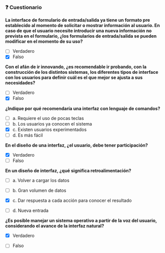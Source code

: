 ### ❓ Cuestionario

**La interface de formulario de entrada/salida ya tiene un formato pre establecido al momento de solicitar o mostrar información al usuario. En caso de que el usuario necesite introducir una nueva información no prevista en el formulario, ¿los formularios de entrada/salida se pueden modificar en el momento de su uso?**

- [ ] Verdadero
- [x] Falso

**Con el afán de ir innovando, ¿es recomendable ir probando, con la construcción de los distintos sistemas, los diferentes tipos de interface con los usuarios para definir cuál es el que mejor se ajusta a sus necesidades?**

- [ ] Verdadero
- [x] Falso

**¿Indique por qué recomendaría una interfaz con lenguaje de comandos?**

- [ ] a. Requiere el uso de pocas teclas
- [ ] b. Los usuarios ya conocen el sistema
- [x] c. Existen usuarios experimentados
- [ ] d. Es más fácil

**En el diseño de una interfaz, ¿el usuario, debe tener participación?**

- [x] Verdadero
- [ ] Falso

**En un diseño de interfaz, ¿qué significa retroalimentación?**

- [ ] a. Volver a cargar los datos
- [ ] b. Gran volumen de datos
- [x] c. Dar respuesta a cada acción para conocer el resultado
- [ ] d. Nueva entrada


**¿Es posible manejar un sistema operativo a partir de la voz del usuario, considerando el avance de la interfaz natural?**

- [x] Verdadero
- [ ] Falso

